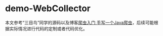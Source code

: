 # demo-WebCollector
<!-- @author DHJT 2018-12-31 -->

本文参考“三目鸟”同学的源码以及博客[爬虫入门 手写一个Java爬虫][1]，后续可能根据实际情况进行代码的定制或者代码优化。

[1]: https://www.cnblogs.com/sanmubird/p/7857474.html '爬虫入门 手写一个Java爬虫'
